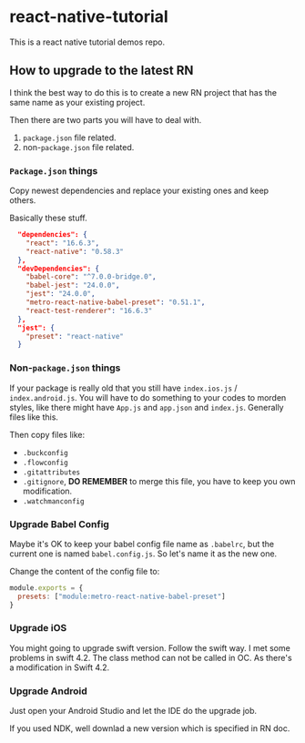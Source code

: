 # react-native-tutorial

This is a react native tutorial demos repo.

## How to upgrade to the latest RN

I think the best way to do this is to create a new RN project that has the same name as your existing project.

Then there are two parts you will have to deal with.
1. `package.json` file related.
2. non-`package.json` file related.

### `Package.json` things

Copy newest dependencies and replace your existing ones and keep others.

Basically these stuff.
```json
  "dependencies": {
    "react": "16.6.3",
    "react-native": "0.58.3"
  },
  "devDependencies": {
    "babel-core": "^7.0.0-bridge.0",
    "babel-jest": "24.0.0",
    "jest": "24.0.0",
    "metro-react-native-babel-preset": "0.51.1",
    "react-test-renderer": "16.6.3"
  },
  "jest": {
    "preset": "react-native"
  }
```

### Non-`package.json` things
If your package is really old that you still have `index.ios.js` / `index.android.js`. You will have to do something to your codes to morden styles, like there might have `App.js` and `app.json` and `index.js`. Generally files like this.

Then copy files like:
* `.buckconfig`
* `.flowconfig`
* `.gitattributes`
* `.gitignore`, **DO REMEMBER** to merge this file, you have to keep you own modification.
* `.watchmanconfig`

### Upgrade Babel Config
Maybe it's OK to keep your babel config file name as `.babelrc`, but the current one is named `babel.config.js`. So let's name it as the new one.

Change the content of the config file to:
```javascript
module.exports = {
  presets: ["module:metro-react-native-babel-preset"]
}
```

### Upgrade iOS

You might going to upgrade swift version. Follow the swift way. I met some problems in swift 4.2. The class method can not be called in OC. As there's a modification in Swift 4.2.

### Upgrade Android

Just open your Android Studio and let the IDE do the upgrade job.

If you used NDK, well downlad a new version which is specified in RN doc.
